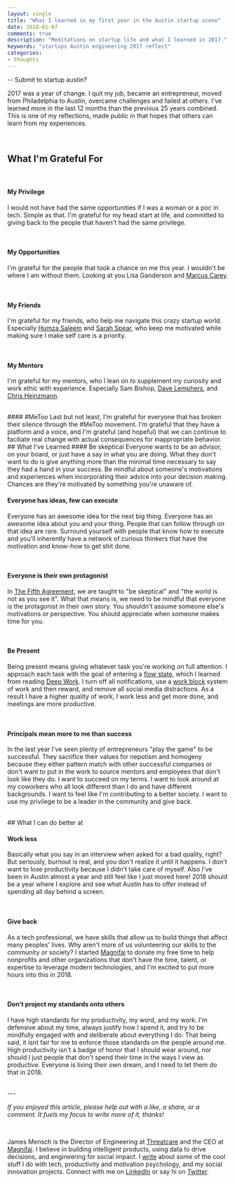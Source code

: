 ```yaml
---
layout: single
title: "What I learned in my first year in the Austin startup scene"
date: 2018-01-07
comments: true
description: "Meditations on startup life and what I learned in 2017."
keywords: "startups Austin engineering 2017 reflect"
categories:
- thoughts
---
```



-- Submit to startup austin?

2017 was a year of change. I quit my job, became an entrepreneur, moved from Philadelphia to Austin, overcame challenges and failed at others.
I've learned more in the last 12 months than the previous 25 years combined. This is one of my reflections, made public in that hopes that others can learn from my experiences.

<br/>

## What I'm Grateful For

<br />

#### My Privilege
I would not have had the same opportunities if I was a woman or a poc in tech. Simple as that.
I'm grateful for my head start at life, and committed to giving back to the people that haven't had the same privilege.

<br/>

#### My Opportunities
I'm grateful for the people that took a chance on me this year. I wouldn't be where I am without them. Looking at you Lisa Ganderson and [Marcus Carey](https://twitter.com/marcusjcarey).

<br/>

#### My Friends
I'm grateful for my friends, who help me navigate this crazy startup world. Especially [Humza Saleem](https://twitter.com/hsaleem101) and [Sarah Spear](https://twitter.com/spearsarah), who keep me motivated while making sure I make self care is a priority.

<br/>

#### My Mentors
I'm grateful for my mentors, who I lean on to supplement my curiosity and work ethic with experience. Especially Sam Bishop, [Dave Lemphers](https://twitter.com/davidlem), and [Chris Heinzmann](https://twitter.com/sirchristian).

<br/>
#### #MeToo
Last but not least, I'm grateful for everyone that has broken their silence through the #MeToo movement. I'm grateful that they have a platform and a voice, and I'm grateful (and hopeful) that we can continue to faciliate real change with actual consequences for inappropriate behavior.

</br>
## What I've Learned
#### Be skeptical
Everyone wants to be an advisor, on your board, or just have a say in what you are doing.
What they don't want to do is give anything more than the minimal time necessary to say they had a hand in your success.
Be mindful about someone's motivations and experiences when incorporating their advice into your decision making. Chances are they're motivated by something you're unaware of.

<br/>

#### Everyone has ideas, few can execute
Everyone has an awesome idea for the next big thing. Everyone has an awesome idea about you and your thing. People that can follow through on that idea are rare.
Surround yourself with people that know how to execute and you'll inherently have a network of curious thinkers that have the motivation and know-how to get shit done.

<br/>

#### Everyone is their own protagonist
In [The Fifth Agreement](https://www.amazon.com/Fifth-Agreement-Practical-Self-Mastery-Toltec/dp/1878424610), we are taught to "be skeptical" and "the world is not as you see it".
What that means is, we need to be mindful that everyone is the protagonist in their own story. You shouldn't assume someone else's motivations or perspective. You should appreciate when someone makes time for you.

<br/>

#### Be Present
Being present means giving whatever task you're working on full attention. I approach each task with the goal of entering a [flow state](https://en.wikipedia.org/wiki/Flow_(psychology)), which I learned from reading [Deep Work](https://www.amazon.com/Deep-Work-Focused-Success-Distracted/dp/1455586692). I turn off all notifications, use a [work block](https://medium.com/growthvarsity/managing-willpower-and-staying-productive-26448cf1f048) system of work and then reward, and remove all social media distractions. As a result I have a higher quality of work, I work less and get more done, and meetings are more productive.

<br/>

#### Principals mean more to me than success
In the last year I've seen plenty of entrepreneurs "play the game" to be successful. They sacrifice their values for nepotism and homogeny because they either pattern match with other successful companies or don't want to put in the work to source mentors and employees that don't look like they do. I want to succeed on my terms. I want to look around at my coworkers who all look different than I do and have different backgrounds. I want to feel like I'm contributing to a better society. I want to use my privilege to be a leader in the community and give back.

<br/>
## What I can do better at

<br/>

#### Work less
Basically what you say in an interview when asked for a bad quality, right? But seriously, burnout is real, and you don't realize it until it happens. I don't want to lose productivity because I didn't take care of myself. Also I've been in Austin almost a year and still feel like I just moved here! 2018 should be a year where I explore and see what Austin has to offer instead of spending all day behind a screen.

<br/>

#### Give back
As a tech professional, we have skills that allow us to build things that affect many peoples' lives. Why aren't more of us volunteering our skills to the community or society? I started [Magnifai](http://magnifai.io) to donate my free time to help nonprofits and other organizations that don't have the time, talent, or expertise to leverage modern technologies, and I'm excited to put more hours into this in 2018.

<br/>

#### Don't project my standards onto others
I have high standards for my productivity, my word, and my work. I'm defensive about my time, always justify how I spend it, and try to be mindfully engaged with and deliberate about everything I do. That being said, it isnt fair for me to enforce those standards on the people around me. High productivity isn't a badge of honor that I should wear around, nor should I just people that don't spend their time in the ways I view as productive. Everyone is living their own dream, and I need to let them do that in 2018.

<br/>
---

<br/>

*If you enjoyed this article, please help out with a like, a share, or a comment. It fuels my focus to write more of it, thanks!*

<br/>

James Mensch is the Director of Engineering at <a href='https://threatcare.com'>Threatcare</a> and the CEO at <a href='http://magnifai.io'>Magnifai</a>. I believe in building intelligent products, using data to drive decisions, and engineering for social impact. I <a href='https://medium.com/@james_mensch'>write</a> about some of the cool stuff I do with tech, productivity and motivation psychology, and my social innovation projects. Connect with me on <a href='https://www.linkedin.com/in/james-mensch/'>LinkedIn</a> or say hi on <a href='https://twitter.com/thebestmensch'>Twitter</a>.
